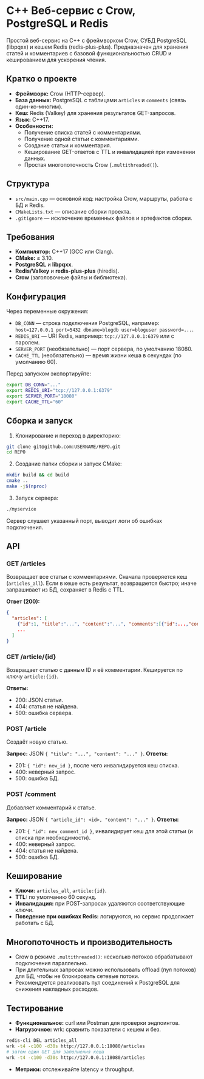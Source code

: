 # C++ Веб-сервис с Crow, PostgreSQL и Redis

Простой веб-сервис на C++ с фреймворком Crow, СУБД PostgreSQL (libpqxx) и кешем Redis (redis-plus-plus). Предназначен для хранения статей и комментариев с базовой функциональностью CRUD и кешированием для ускорения чтения.

## Кратко о проекте
- **Фреймворк:** Crow (HTTP-сервер).
- **База данных:** PostgreSQL с таблицами `articles` и `comments` (связь один-ко-многим).
- **Кеш:** Redis (Valkey) для хранения результатов GET-запросов.
- **Язык:** C++17.
- **Особенности:**
  - Получение списка статей с комментариями.
  - Получение одной статьи с комментариями.
  - Создание статьи и комментария.
  - Кеширование GET-ответов с TTL и инвалидацией при изменении данных.
  - Простая многопоточность Crow (`.multithreaded()`).

## Структура
- `src/main.cpp` — основной код: настройка Crow, маршруты, работа с БД и Redis.
- `CMakeLists.txt` — описание сборки проекта.
- `.gitignore` — исключение временных файлов и артефактов сборки.

## Требования
- **Компилятор:** C++17 (GCC или Clang).
- **CMake:** ≥ 3.10.
- **PostgreSQL** и **libpqxx**.
- **Redis/Valkey** и **redis-plus-plus** (hiredis).
- **Crow** (заголовочные файлы и библиотека).

## Конфигурация
Через переменные окружения:
- `DB_CONN` — строка подключения PostgreSQL, например: `host=127.0.0.1 port=5432 dbname=blogdb user=bloguser password=...`.
- `REDIS_URI` — URI Redis, например: `tcp://127.0.0.1:6379` или с паролем.
- `SERVER_PORT` (необязательно) — порт сервера, по умолчанию 18080.
- `CACHE_TTL` (необязательно) — время жизни кеша в секундах (по умолчанию 60).

Перед запуском экспортируйте:
```bash
export DB_CONN="..."
export REDIS_URI="tcp://127.0.0.1:6379"
export SERVER_PORT="18080"
export CACHE_TTL="60"
```

## Сборка и запуск
1. Клонирование и переход в директорию:
```bash
git clone git@github.com:USERNAME/REPO.git
cd REPO
```
2. Создание папки сборки и запуск CMake:
```bash
mkdir build && cd build
cmake ..
make -j$(nproc)
```
3. Запуск сервера:
```bash
./myservice
```
   Сервер слушает указанный порт, выводит логи об ошибках подключения.

## API
### GET /articles
Возвращает все статьи с комментариями. Сначала проверяется кеш (`articles_all`). Если в кеше есть результат, возвращается быстро; иначе запрашивает из БД, сохраняет в Redis с TTL.

**Ответ (200):**
```json
{
  "articles": [
    {"id":1, "title":"...", "content":"...", "comments":[{"id":...,"content":"..."}, ...]},
    ...
  ]
}
```

### GET /article/{id}
Возвращает статью с данным ID и её комментарии. Кешируется по ключу `article:{id}`.

**Ответы:**
- 200: JSON статьи.
- 404: статья не найдена.
- 500: ошибка сервера.

### POST /article
Создаёт новую статью.

**Запрос:** JSON `{ "title": "...", "content": "..." }`.
**Ответы:**
- 201: `{ "id": new_id }`, после чего инвалидируется кеш списка.
- 400: неверный запрос.
- 500: ошибка БД.

### POST /comment
Добавляет комментарий к статье.

**Запрос:** JSON `{ "article_id": <id>, "content": "..." }`.
**Ответы:**
- 201: `{ "id": new_comment_id }`, инвалидирует кеш для этой статьи (и списка при необходимости).
- 400: неверный запрос.
- 404: статья не найдена.
- 500: ошибка БД.

## Кеширование
- **Ключи:** `articles_all`, `article:{id}`.
- **TTL:** по умолчанию 60 секунд.
- **Инвалидация:** при POST-запросах удаляются соответствующие ключи.
- **Поведение при ошибках Redis:** логируются, но сервис продолжает работать с БД.

## Многопоточность и производительность
- Crow в режиме `.multithreaded()`: несколько потоков обрабатывают подключения параллельно.
- При длительных запросах можно использовать offload (пул потоков) для БД, чтобы не блокировать сетевые потоки.
- Рекомендуется реализовать пул соединений к PostgreSQL для снижения накладных расходов.

## Тестирование
- **Функциональное:** curl или Postman для проверки эндпоинтов.
- **Нагрузочное:** wrk: сравнить показатели с кешем и без.
```bash
redis-cli DEL articles_all
wrk -t4 -c100 -d30s http://127.0.0.1:18080/articles
# затем один GET для заполнения кеша
wrk -t4 -c100 -d30s http://127.0.0.1:18080/articles
```
- **Метрики:** отслеживайте latency и throughput.


